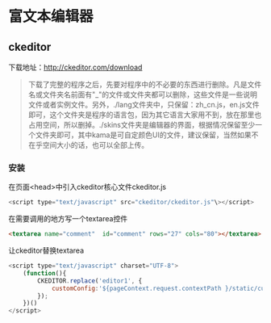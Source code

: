 # 富文本编辑器

## ckeditor

下载地址：http://ckeditor.com/download

> 下载了完整的程序之后，先要对程序中的不必要的东西进行删除。凡是文件名或文件夹名前面有"\_"的文件或文件夹都可以删除，这些文件是一些说明文件或者实例文件。另外，./lang文件夹中，只保留：zh_cn.js，en.js文件即可，这个文件夹是程序的语言包，因为其它语言大家用不到，放在那里也占用空间，所以删掉。./skins文件夹是编辑器的界面，根据情况保留至少一个文件夹即可，其中kama是可自定颜色UI的文件，建议保留，当然如果不在乎空间大小的话，也可以全部上传。


### 安装

在页面<head\>中引入ckeditor核心文件ckeditor.js 
``` javascript 
<script type="text/javascript" src="ckeditor/ckeditor.js"\></script>
```
在需要调用的地方写一个textarea控件
``` html 
<textarea name="comment"  id="comment" rows="27" cols="80"></textarea>
```

让ckeditor替换textarea
``` javascript
<script type="text/javascript" charset="UTF-8">
	(function(){
		CKEDITOR.replace('editor1', {
			customConfig:'${pageContext.request.contextPath }/static/custom/ckeditor-config.js'
		});
	})()
</script>
```
